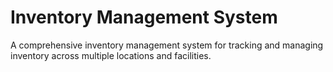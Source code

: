 # Inventory Management System

A comprehensive inventory management system for tracking and managing inventory across multiple locations and facilities.
